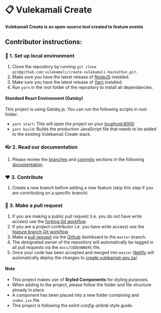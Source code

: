 # 📋 Vulekamali Create


**Vulekamali Create is an open-source tool created to feature events**

## Contributor instructions:

### 🌱 1. Set up local environment
1. Clone the repository by running `git clone git@github.com:vulekamali/create-vulekamali-hackathon.git`.
2. Make sure you have the latest release of [NodeJS](https://nodejs.org/en/) installed.
3. Make sure you have the latest release of [Yarn](https://yarnpkg.com/en/docs/install) installed.
4. Run `yarn` in the root folder of the repository to install all dependancies.

#### Standard React Environment (Gatsby)

This project is using Gatsby.js. You can run the following scripts in root folder:

- `yarn start`: This will open the project on your [localhost:8000](http://localhost:8000/)
- `yarn build`: Builds the production JavaScript file that needs to be added to the existing Vulekamali Create stack.

### 👓 2. Read our documentation
1. Please review the [branches](https://github.com/agis/git-style-guide) and [commits](https://github.com/agis/git-style-guide) sections in the following [documentation](https://github.com/agis/git-style-guide).

### ❤️ 3. Contribute
1. Create a new branch before adding a new feature (skip this step if you are contributing on a specific branch)

### 🚀 3. Make a pull request
1. If you are making a public pull request (i.e. you do not have write access) use the [forking Git workflow](https://www.atlassian.com/git/tutorials/comparing-workflows/forking-workflow).
2. If you are a project contributor (.e. you have write access) use the [feature branch Git workflow](https://www.atlassian.com/git/tutorials/comparing-workflows/feature-branch-workflow).
3. Make a [pull request](https://www.atlassian.com/git/tutorials/making-a-pull-request) via the [Github](#github) dashboard to the `master` branch.
4. The designated owner of the repository will automatically be tagged in all pull requests via the `docs/CODEOWNERS` file.
5. Once your code has been accepted and merged into `master` [Netlify](#netlify) will automatically deploy the changes to [create.vulekamali.gov.za/](https://create.vulekamali.gov.za/).


#### Note
- This project makes use of **Styled Components** for styling purposes.
- When adding to the project, please follow the folder and file structure already in place.
- A component has been placed into a new folder containing and `index.jsx` file.
- This project is following the *eslint-config-airbnb* style guide.
